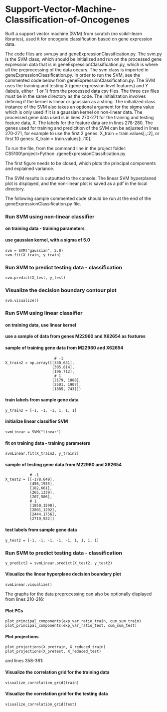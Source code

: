 # Support-Vector-Machine-Classification-of-Oncogenes
Built a support vector machine (SVM) from scratch (no scikit-learn libraries), used it for oncogene classification based on gene expression data.

The code files are svm.py and geneExpressionClassification.py.
The svm.py is the SVM class, which should be initialized and run on the
processed gene expression data that is in geneExpressionClassification.py, which is where all the
preprocessing of the data occurs. The svm class is imported in geneExpressionClassification.py.
In order to run the SVM, see the commented code below from geneExpressionClassification.py.
The SVM uses the training and testing X (gene expression level features) and Y (labels, either -1 or 1) 
from the processed data csv files. The three csv files must be in the same directory
as the code. The initialization involves defining if the kernel is linear or gaussian as a string.
The initialized class instance of the SVM also takes an optional argument for the sigma value
which is only used if it is a gaussian kernel on non-linear data.
The processed gene data used is in lines 270-271 for the training and testing feature data, X.
The labels for the feature data are in lines 278-280. The genes used for training and predicition
of the SVM can be adjusted in lines 270-271, for example to use the first 2 genes:
X_train = train.values[:,:2], or first 10 genes: X_train = train.values[:,:10].

To run the file, from the command line in the project folder:
CS5100\project>Python ./geneExpressionClassification.py

The first figure needs to be closed, which plots the principal components and explained variance.

The SVM results is outputted to the console. The linear SVM hyperplaned plot is displayed, and the
non-linear plot is saved as a pdf in the local directory.

The following sample commented code should be run at the end of the geneExpressionClassification.py file.

### Run SVM using non-linear classifier 

#### on training data - training parameters
#### use gaussian kernel, with a sigma of 5.0

    svm = SVM("gaussian", 5.0)
    svm.fit(X_train, y_train)

### Run SVM to predict testing data - classification
    svm.predict(X_test, y_test)

### Visualize the decision boundary contour plot
    svm.visualize()


### Run SVM using linear classifier

#### on training data, use linear kernel
#### use a sample of data from genes M22960 and X62654 as features

#### sample of training gene data from M22960 and X62654
                          # -1
    X_train2 = np.array([[330,631],
                         [305,814],
                         [196,712],
                          # 1
                         [2179, 1888],
                         [2501, 1907],
                         [1885, 743]])

#### train labels from sample gene data
    y_train2 = [-1, -1, -1, 1, 1, 1]

#### initialize linear classifier SVM
    svmLinear = SVM("linear")

#### fit on training data - training parameters
    svmLinear.fit(X_train2, y_train2)

#### sample of testing gene data from M22960 and X62654
               # -1
    X_test2 = [[-178,649],
               [456,1935],
               [182,661],
               [265,1339],
               [207,586],
               # 1
               [1850,1590],
               [2801,1292],
               [2444,1756],
               [2719,932]]

#### test labels from sample gene data
    y_test2 = [-1, -1, -1, -1, -1, 1, 1, 1, 1]

### Run SVM to predict testing data - classification
    y_predict2 = svmLinear.predict(X_test2, y_test2)

#### Visualize the linear hyperplane decision boundary plot
    svmLinear.visualize()

The graphs for the data preprocessing can also be optionally displayed from lines 210-216:

#### Plot PCs
    plot_principal_components(exp_var_ratio_train, cum_sum_train)
    plot_principal_components(exp_var_ratio_test, cum_sum_test)

#### Plot projections 
    plot_projections(X_pretrain, X_reduced_train)
    plot_projections(X_pretest, X_reduced_test)

and lines 358-361:

#### Visualize the correlation grid for the training data
    visualize_correlation_grid(train)
#### Visualize the correlation grid for the testing data
    visualize_correlation_grid(test)
